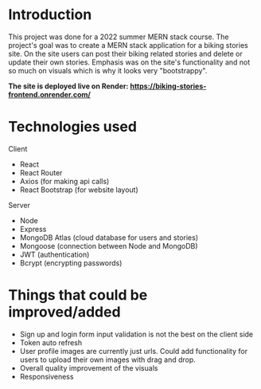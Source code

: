 # Introduction
This project was done for a 2022 summer MERN stack course. The project's goal was to create a MERN stack application for a biking stories site. On the site users can post their biking related stories and delete or update their own stories. Emphasis was on the site's functionality and not so much on visuals which is why it looks very "bootstrappy".

**The site is deployed live on Render: https://biking-stories-frontend.onrender.com/**

# Technologies used
Client
* React
* React Router
* Axios (for making api calls)
* React Bootstrap (for website layout)

Server
* Node
* Express
* MongoDB Atlas (cloud database for users and stories)
* Mongoose (connection between Node and MongoDB)
* JWT (authentication)
* Bcrypt (encrypting passwords)

# Things that could be improved/added
* Sign up and login form input validation is not the best on the client side
* Token auto refresh
* User profile images are currently just urls. Could add functionality for users to upload their own images with drag and drop.
* Overall quality improvement of the visuals
* Responsiveness
